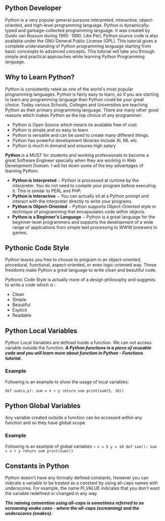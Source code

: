 ## Python Developer
Python is a very popular general-purpose interpreted, interactive, object-oriented, and high-level programming language. Python is dynamically-typed and garbage-collected programming language. It was created by Guido van Rossum during 1985- 1990. Like Perl, Python source code is also available under the GNU General Public License (GPL).
This tutorial gives a complete understanding of Python programming language starting from basic conceopts to advanced concepts. This tutorial will take you through simple and practical approaches while learning Python Programming language.

## Why to Learn Python?
Python is consistently rated as one of the world's most popular programming languages. Python is fairly easy to learn, so if you are starting to learn any programming language then Python could be your great choice. Today various Schools, Colleges and Universities are teaching Python as their primary programming language. There are many other good reasons which makes Python as the top choice of any programmer:

- Python is Open Source which means its available free of cost.
- Python is simple and so easy to learn
- Python is versatile and can be used to create many different things.
- Python has powerful development libraries include AI, ML etc.
- Python is much in demand and ensures high salary

**Python** is a MUST for students and working professionals to become a great Software Engineer specially when they are working in Web Development Domain. I will list down some of the key advantages of learning Python:

- **Python is Interpreted** − Python is processed at runtime by the interpreter. You do not need to compile your program before executing it. This is similar to PERL and PHP.
- **Python is Interactive** − You can actually sit at a Python prompt and interact with the interpreter directly to write your programs.
- **Python is Object-Oriented** − Python supports Object-Oriented style or technique of programming that encapsulates code within objects.
- **Python is a Beginner's Language** − Python is a great language for the beginner-level programmers and supports the development of a wide range of applications from simple text processing to WWW browsers to games.

## Pythonic Code Style
Python leaves you free to choose to program in an object-oriented, procedural, functional, aspect-oriented, or even logic-oriented way. These freedoms make Python a great language to write clean and beautiful code.

Pythonic Code Style is actually more of a design philosophy and suggests to write a code which is :

- Clean
- Simple
- Beautiful
- Explicit
- Readable
  
## Python Local Variables

Python Local Variables are defined inside a function. We can not access variable outside the function.
***A Python functions is a piece of reusable code and you will learn more about function in Python - Functions tutorial.***

### Example
Following is an example to show the usage of local variables:

`def sum(x,y):
   sum = x + y
   return sum
print(sum(5, 10))`

## Python Global Variables

Any variable created outside a function can be accessed within any function and so they have global scope.

### Example

Following is an example of global variables −
`x = 5
y = 10
def sum():
   sum = x + y
   return sum
print(sum())`

## Constants in Python

Python doesn't have any formally defined constants, However you can indicate a variable to be treated as a constant by using all-caps names with underscores. For example, the name PI_VALUE indicates that you don't want the variable redefined or changed in any way.

***The naming convention using all-caps is sometimes referred to as screaming snake case - where the all-caps (screaming) and the underscores (snakes).***
